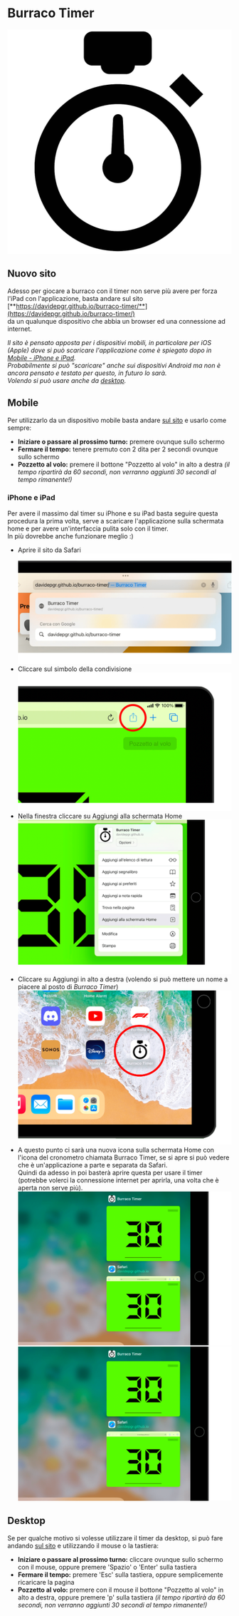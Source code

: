 # Burraco Timer
![img1](/assets/readme/icon.png)  

## Nuovo sito
Adesso per giocare a burraco con il timer non serve più avere per forza l'iPad con l'applicazione, basta andare sul sito  
[**https://davidepgr.github.io/burraco-timer/**](https://davidepgr.github.io/burraco-timer/)  
da un qualunque dispositivo che abbia un browser ed una connessione ad internet.  

_Il sito è pensato apposta per i dispositivi mobili, in particolare per iOS (Apple) dove si può scaricare l'applicazione come è spiegato dopo in [Mobile - iPhone e iPad](#iPhone-e-iPad).  
Probabilmente si può "scaricare" anche sui dispositivi Android ma non è ancora pensato e testato per questo, in futuro lo sarà.  
Volendo si può usare anche da [desktop](#Desktop)._

## Mobile
Per utilizzarlo da un dispositivo mobile basta andare [sul sito](#Nuovo-sito) e usarlo come sempre:  
* **Iniziare o passare al prossimo turno:** premere ovunque sullo schermo
* **Fermare il tempo:** tenere premuto con 2 dita per 2 secondi ovunque sullo schermo
* **Pozzetto al volo:** premere il bottone "Pozzetto al volo" in alto a destra _(il tempo ripartirà da 60 secondi, non verranno aggiunti 30 secondi al tempo rimanente!)_

### iPhone e iPad
Per avere il massimo dal timer su iPhone e su iPad basta seguire questa procedura la prima volta, serve a scaricare l'applicazione sulla schermata home e per avere un'interfaccia pulita solo con il timer.  
In più dovrebbe anche funzionare meglio :)
* Aprire il sito da Safari
![iOSTutorialImage1](/assets/readme/iOSTutorialImage1.png)
* Cliccare sul simbolo della condivisione
![iOSTutorialImage2](/assets/readme/iOSTutorialImage2.png)
* Nella finestra cliccare su Aggiungi alla schermata Home
![iOSTutorialImage3](/assets/readme/iOSTutorialImage3.png)
* Cliccare su Aggiungi in alto a destra (volendo si può mettere un nome a piacere al posto di _Burraco Timer_)
![iOSTutorialImage4](/assets/readme/iOSTutorialImage4.png)
* A questo punto ci sarà una nuova icona sulla schermata Home con l'icona del cronometro chiamata Burraco Timer, se si apre si può vedere che è un'applicazione a parte e separata da Safari.  
Quindi da adesso in poi basterà aprire questa per usare il timer (potrebbe volerci la connessione internet per aprirla, una volta che è aperta non serve più).
![iOSTutorialImage5](/assets/readme/iOSTutorialImage5.png)
![iOSTutorialImage6](/assets/readme/iOSTutorialImage6.png)

## Desktop
Se per qualche motivo si volesse utilizzare il timer da desktop, si può fare andando [sul sito](#Nuovo-sito) e utilizzando il mouse o la tastiera:
* **Iniziare o passare al prossimo turno:** cliccare ovunque sullo schermo con il mouse, oppure premere 'Spazio' o 'Enter' sulla tastiera
* **Fermare il tempo:** premere 'Esc' sulla tastiera, oppure semplicemente ricaricare la pagina
* **Pozzetto al volo:** premere con il mouse il bottone "Pozzetto al volo" in alto a destra, oppure premere 'p' sulla tastiera _(il tempo ripartirà da 60 secondi, non verranno aggiunti 30 secondi al tempo rimanente!)_
